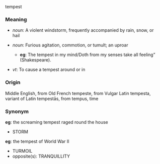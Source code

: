 tempest
### Meaning
+ _noun_: A violent windstorm, frequently accompanied by rain, snow, or hail
+ _noun_: Furious agitation, commotion, or tumult; an uproar
    + __eg__: The tempest in my mind/Doth from my senses take all feeling” (Shakespeare).

+ _vt_: To cause a tempest around or in

### Origin

Middle English, from Old French tempeste, from Vulgar Latin tempesta, variant of Latin tempestās, from tempus, time

### Synonym

__eg__: the screaming tempest raged round the house

+ STORM

__eg__: the tempest of World War II

+ TURMOIL
+ opposite(s): TRANQUILLITY


